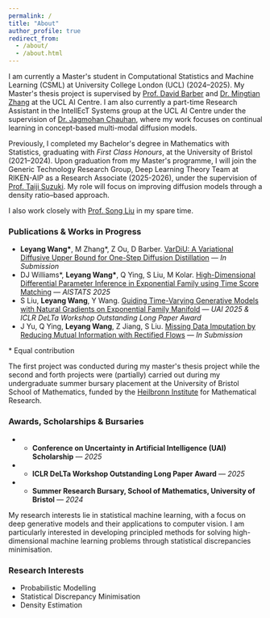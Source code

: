 ```yaml
---
permalink: /
title: "About"
author_profile: true
redirect_from: 
  - /about/
  - /about.html
---
```


I am currently a Master's student in Computational Statistics and Machine Learning (CSML) at University College London (UCL) (2024–2025). My Master's thesis project is supervised by [Prof. David Barber](http://web4.cs.ucl.ac.uk/staff/D.Barber/pmwiki/pmwiki.php) and [Dr. Mingtian Zhang](https://mingtian.ai/) at the UCL AI Centre. I am also currently a part-time Research Assistant in the IntellEcT Systems group at the UCL AI Centre under the supervision of [Dr. Jagmohan Chauhan](https://sites.google.com/view/jagmohan-chauhan), where my work focuses on continual learning in concept-based multi-modal diffusion models. 

Previously, I completed my Bachelor's degree in Mathematics with Statistics, graduating with *First Class Honours*, at the University of Bristol (2021–2024). Upon graduation from my Master's programme, I will join the Generic Technology Research Group, Deep Learning Theory Team at RIKEN-AIP as a Research Associate (2025-2026), under the supervision of [Prof. Taiji Suzuki](https://ibis.t.u-tokyo.ac.jp/suzuki/). My role will focus on improving diffusion models through a density ratio–based approach. 

I also work closely with [Prof. Song Liu](https://allmodelsarewrong.net) in my spare time. 

### Publications & Works in Progress
- **Leyang Wang\***, M Zhang\*, Z Ou, D Barber. [VarDiU: A Variational Diffusive Upper Bound for One-Step Diffusion Distillation](https://arxiv.org/abs/2508.20646) — *In Submission*  
- DJ Williams\*, **Leyang Wang\***, Q Ying, S Liu, M Kolar. [High-Dimensional Differential Parameter Inference in Exponential Family using Time Score Matching](https://proceedings.mlr.press/v258/williams25a.html) — *AISTATS 2025*  
- S Liu, **Leyang Wang**, Y Wang. [Guiding Time-Varying Generative Models with Natural Gradients on Exponential Family Manifold](https://arxiv.org/pdf/2502.07650) — *UAI 2025 & ICLR DeLTa Workshop Outstanding Long Paper Award*  
- J Yu, Q Ying, **Leyang Wang**, Z Jiang, S Liu. [Missing Data Imputation by Reducing Mutual Information with Rectified Flows](https://arxiv.org/abs/2505.11749) — *In Submission*  

\* Equal contribution

    
The first project was conducted during my master's thesis project while the second and forth projects were (partially) carried out during my undergraduate summer bursary placement at the University of Bristol School of Mathematics, funded by the [Heilbronn Institute](https://heilbronn.ac.uk/) for Mathematical Research.

### Awards, Scholarships & Bursaries

- - **Conference on Uncertainty in Artificial Intelligence (UAI) Scholarship** — *2025*
- - **ICLR DeLTa Workshop Outstanding Long Paper Award** — *2025*
- - **Summer Research Bursary, School of Mathematics, University of Bristol** — *2024*  

My research interests lie in statistical machine learning, with a focus on deep generative models and their applications to computer vision. I am particularly interested in developing principled methods for solving high-dimensional machine learning problems through statistical discrepancies minimisation.

### Research Interests
- Probabilistic Modelling
- Statistical Discrepancy Minimisation  
- Density Estimation 
